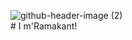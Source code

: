 ![github-header-image (2)](https://github.com/user-attachments/assets/886dd86a-dcc2-462b-b8c6-f983d3b9dc0b)
<br># I m'Ramakant!
